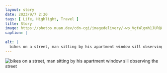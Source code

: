 ```yaml
---
layout: story
date: 2023/9/7 2:20
tags: [ Life, Highlight, Travel ]
title: Story
image: https://photos.muan.dev/cdn-cgi/imagedelivery/-wp_VgtWlgmh1JURQ8t1mg/0db65203-a760-4912-5b80-c806c7c45c00/public
caption: |
  
alt: |
  bikes on a street, man sitting by his apartment window sill observing the street
---
```


![bikes on a street, man sitting by his apartment window sill observing the street](https://photos.muan.dev/cdn-cgi/imagedelivery/-wp_VgtWlgmh1JURQ8t1mg/0db65203-a760-4912-5b80-c806c7c45c00/public)


